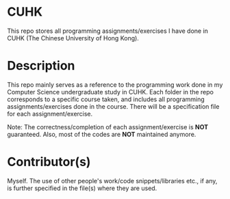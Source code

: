 # CUHK
This repo stores all programming assignments/exercises I have done in CUHK (The Chinese University of Hong Kong).
# Description
This repo mainly serves as a reference to the programming work done in my Computer Science undergraduate study in CUHK. Each folder in the repo corresponds to a specific course taken, and includes all programming assignments/exercises done in the course. There will be a specification file for each assignment/exercise.  
  
Note: The correctness/completion of each assignment/exercise is **NOT** guaranteed. Also, most of the codes are **NOT** maintained anymore.
# Contributor(s)
Myself. The use of other people's work/code snippets/libraries etc., if any, is further specified in the file(s) where they are used.
